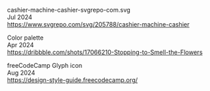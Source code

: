 cashier-machine-cashier-svgrepo-com.svg
<br>Jul 2024
<br><https://www.svgrepo.com/svg/205788/cashier-machine-cashier>

Color palette
<br>Apr 2024
<br><https://dribbble.com/shots/17066210-Stopping-to-Smell-the-Flowers>

freeCodeCamp Glyph icon
<br>Aug 2024
<br><https://design-style-guide.freecodecamp.org/>
